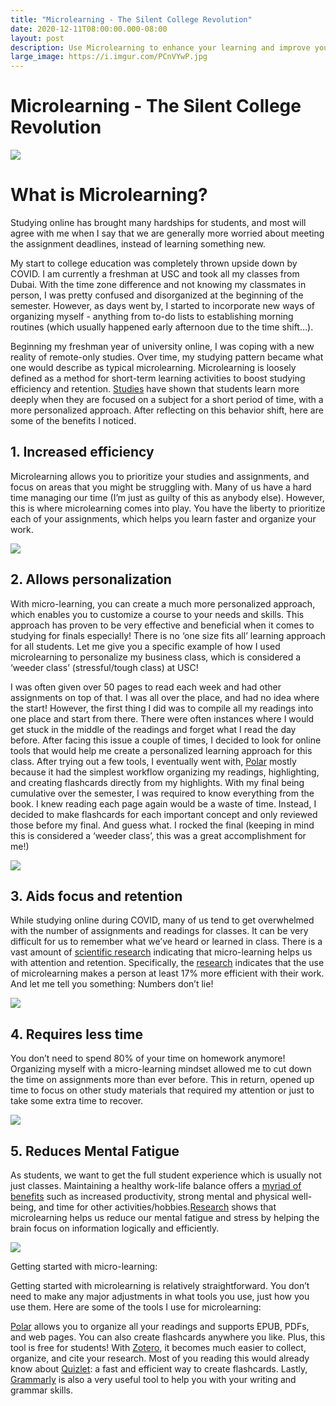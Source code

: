 ```yaml
---
title: "Microlearning - The Silent College Revolution"
date: 2020-12-11T08:00:00.000-08:00
layout: post
description: Use Microlearning to enhance your learning and improve your grades as a student
large_image: https://i.imgur.com/PCnVYwP.jpg
---
```


# Microlearning - The Silent College Revolution

<img class="img-fluid" src="https://i.imgur.com/PCnVYwP.jpg">  

# What is Microlearning?

Studying online has brought many hardships for students, and most will agree with me when I say that we are generally more worried about meeting the assignment deadlines, instead of learning something new. 

My start to college education was completely thrown upside down by COVID. I am currently a freshman at USC and took all my classes from Dubai. With the time zone difference and not knowing my classmates in person, I was pretty confused and disorganized at the beginning of the semester. However, as days went by, I started to incorporate new ways of organizing myself - anything from to-do lists to establishing morning routines (which usually happened early afternoon due to the time shift…).

Beginning my freshman year of university online, I was coping with a new reality of remote-only studies. Over time, my studying pattern became what one would describe as typical microlearning. Microlearning is loosely defined as a method for short-term learning activities to boost studying efficiency and retention. <a href="https://www.sciencedaily.com/releases/2011/02/110208131529.htm">Studies</a> have shown that students learn more deeply when they are focused on a subject for a short period of time, with a more personalized approach. After reflecting on this behavior shift, here are some of the benefits I noticed.

## 1. Increased efficiency

Microlearning allows you to prioritize your studies and assignments, and focus on areas that you might be struggling with. Many of us have a hard time managing our time (I’m just as guilty of this as anybody else). However, this is where microlearning comes into play. You have the liberty to prioritize each of your assignments, which helps you learn faster and organize your work. 

<img class="img-fluid" src="https://i.imgur.com/dPJnemf.jpg">  

## 2. Allows personalization

With micro-learning, you can create a much more personalized approach, which enables you to customize a course to your needs and skills. This approach has proven to be very effective and beneficial when it comes to studying for finals especially! There is no ‘one size fits all’ learning approach for all students. Let me give you a specific example of how I used microlearning to personalize my business class, which is considered a ‘weeder class’ (stressful/tough class) at USC!

I was often given over 50 pages to read each week and had other assignments on top of that. I was all over the place, and had no idea where the start! However, the first thing I did was to compile all my readings into one place and start from there. There were often instances where I would get stuck in the middle of the readings and forget what I read the day before. After facing this issue a couple of times, I decided to look for online tools that would help me create a personalized learning approach for this class. After trying out a few tools, I eventually went with, <a href="https://getpolarized.io/">Polar</a> 
mostly because it had the simplest workflow organizing my readings, highlighting, and creating flashcards directly from my highlights. With my final being cumulative over the semester, I was required to know everything from the book. I knew reading each page again would be a waste of time. Instead, I decided to make flashcards for each important concept and only reviewed those before my final. And guess what. I rocked the final (keeping in mind this is considered a ‘weeder class’, this was a great accomplishment for me!)

<img class="img-fluid" src="https://i.imgur.com/qrfxs0s.jpg">  


## 3. Aids focus and retention

While studying online during COVID, many of us tend to get overwhelmed with the number of assignments and readings for classes. It can be very difficult for us to remember what we’ve heard or learned in class. There is a vast amount of <a href="https://elearningindustry.com/microlearning-increases-attention-retention-ways">scientific research</a> indicating that micro-learning helps us with attention and retention. Specifically, the <a href="https://www.shiftelearning.com/blog/numbers-dont-lie-why-bite-sized-learning-is-better-for-your-learners-and-you-too">research</a> indicates that the use of microlearning makes a person at least 17% more efficient with their work. And let me tell you something: Numbers don’t lie!

<img class="img-fluid" src="https://i.imgur.com/BJhCaBT.png">  

## 4. Requires less time

You don’t need to spend 80% of your time on homework anymore! Organizing myself with a micro-learning mindset allowed me to cut down the time on assignments more than ever before. This in return, opened up time to focus on other study materials that required my attention or just to take some extra time to recover.

<img class="img-fluid" src="https://i.imgur.com/nbULIgQ.jpg">  

## 5. Reduces Mental Fatigue

As students, we want to get the full student experience which is usually not just classes. Maintaining a healthy work-life balance offers a <a href="https://www.coburgbanks.co.uk/blog/candidate-tips/importance-of-maintaining-work-life-balance/">myriad of benefits</a> such as increased productivity, strong mental and physical well-being, and time for other activities/hobbies.<a href="https://www.ncbi.nlm.nih.gov/pmc/articles/PMC6716752/">Research</a> shows that microlearning helps us reduce our mental fatigue and stress by helping the brain focus on information logically and efficiently.

<img class="img-fluid" src="https://i.imgur.com/qdDH5dt.jpg">  

Getting started with micro-learning:

Getting started with microlearning is relatively straightforward. You don’t need to make any major adjustments in what tools you use, just how you use them. Here are some of the tools I use for microlearning:

<a href="https://getpolarized.io/">Polar</a> allows you to organize all your readings and supports EPUB, PDFs, and web pages. You can also create flashcards anywhere you like. Plus, this tool is free for students! With <a href="https://www.zotero.org/">Zotero</a>, it becomes much easier to collect, organize, and cite your research. Most of you reading this would already know about <a href="https://quizlet.com/latest">Quizlet</a>: a fast and efficient way to create flashcards. Lastly, <a href="https://app.grammarly.com/">Grammarly</a> is also a very useful tool to help you with your writing and grammar skills. 
